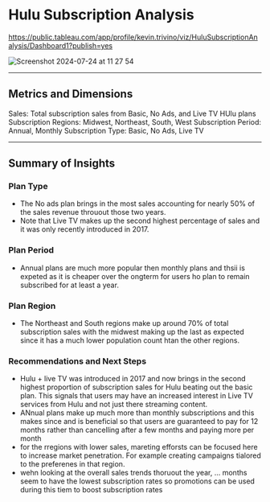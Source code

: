 # Hulu Subscription Analysis

https://public.tableau.com/app/profile/kevin.trivino/viz/HuluSubscriptionAnalysis/Dashboard1?publish=yes

![Screenshot 2024-07-24 at 11 27 54](https://github.com/user-attachments/assets/e6d4b945-e11e-446a-9133-affcde0de582)

---

## Metrics and Dimensions

Sales: Total subscription sales from Basic, No Ads, and Live TV HUlu plans
Subscription Regions: Midwest, Northeast, South, West
Subscription Period: Annual, Monthly
Subscription Type: Basic, No Ads, Live TV

---

## Summary of Insights

### Plan Type
-  The No ads plan brings in the most sales accounting for nearly 50% of the sales revenue throuout those two years.
-  Note that Live TV makes up the second highest percentage of sales and it was only recently introduced in 2017.

### Plan Period
- Annual plans are much more popular then monthly plans and thsii is expeted as it is cheaper over the ongterm for users ho plan to remain subscribed for at least a year.

### Plan Region
- The Northeast and South regions make up around 70% of total subscription sales with the midwest making up the last as expected since it has a much lower population count htan the other regions. 

### Recommendations and Next Steps
- Hulu + live TV was introduced in 2017 and now brings in the second highest proportion of subscription sales for Hulu beating out the basic plan. This signals that users may have an increased interest in Live TV services from Hulu and not just there streaming content. 
- ANnual plans make up much more than monthly subscriptions and this makes since and is beneficial so that users are guaranteed to pay for 12 months rather than cancelling after a few months and paying more per month
- for the rregions with lower sales, mareting efforsts can be focused here to increase market penetration. For example creating campaigns tialored to the preferenes in that region.
- wehn looking at the overall sales trends thoruout the year, ... months seem to have the lowest subscription rates so promotions can be used during this tiem to boost subscription rates
